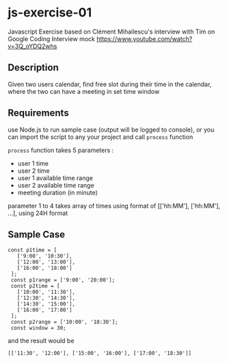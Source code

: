 # js-exercise-01
Javascript Exercise based on Clément Mihailescu's interview with Tim on Google Coding Interview mock
https://www.youtube.com/watch?v=3Q_oYDQ2whs

## Description
Given two users calendar, find free slot during their time in the calendar, where the two can have a meeting in set time window

## Requirements
use Node.js to run sample case (output will be logged to console), 
or you can import the script to any your project and call ```process``` function

```process``` function takes 5 parameters :
 - user 1 time
 - user 2 time
 - user 1 available time range
 - user 2 available time range
 - meeting duration (in minute)
 
 parameter 1 to 4 takes array of times using format of [['hh:MM'], ['hh:MM'], ...], using 24H format
 
 ## Sample Case
 ```
 const p1time = [
    ['9:00', '10:30'],
    ['12:00', '13:00'],
    ['16:00', '18:00']
  ];
  const p1range = ['9:00', '20:00'];
  const p2time = [
    ['10:00', '11:30'],
    ['12:30', '14:30'],
    ['14:30', '15:00'],
    ['16:00', '17:00']
  ];
  const p2range = ['10:00', '18:30'];
  const window = 30;
  ```
  
  and the result would be
  ```
  [['11:30', '12:00'], ['15:00', '16:00'], ['17:00', '18:30']]
  ```
 
